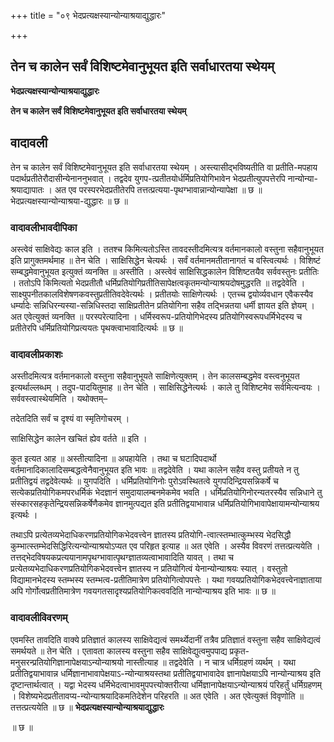 +++
title = "०९ भेदप्रत्यक्षस्यान्योन्याश्रयाद्युद्धारः"

+++


## तेन च कालेन सर्वं विशिष्टमेवानुभूयत इति सर्वाधारतया स्थेयम्

**भेदप्रत्यक्षस्यान्योन्याश्रयाद्युद्धारः**

**तेन च कालेन सर्वं विशिष्टमेवानुभूयत इति सर्वाधारतया स्थेयम्**

## **वादावली**

तेन च कालेन सर्वं विशिष्टमेवानुभूयत इति सर्वाधारतया स्थेयम् । अस्त्यासीद्भविष्यतीति वा प्रतीति-मपहाय पदार्थप्रतीतेरौदासीन्येनाननुभवात् । तद्वदेव युगप-त्प्रतीतयोर्धर्मिप्रतियोगिभावेन भेदप्रतीत्युपपत्तेरपि नान्योन्या-श्रयाद्यापातः । अत एव परस्परभेदप्रतीतेरपि तत्तत्प्रत्यया-पृथग्भावान्नान्योन्यापेक्षा ॥ छ ॥ भेदप्रत्यक्षस्यान्योन्याश्रया-द्युद्धारः ॥ छ ॥

### **वादावलीभावदीपिका**

अस्त्वेवं साक्षिवेद्यः काल इति । ततश्च किमित्यतोऽस्ति तावदस्तीदमित्यत्र वर्तमानकालो वस्तुना सहैवानुभूयत इति प्रागुक्तमर्थमाह ॥ तेन चेति । साक्षिसिद्धेन चेत्यर्थः । सर्वं वर्तमानमतीतानागतं च वस्त्वित्यर्थः । विशिष्टं सम्बद्धमेवानुभूयत इत्युक्तं व्यनक्ति ॥ अस्तीति । अस्त्वेवं साक्षिसिद्धकालेन विशिष्टतयैव सर्ववस्तुनः प्रतीतिः । ततोऽपि किमित्यतो भेदप्रतीतौ धर्मिप्रतियोगिप्रतीतिसापेक्षत्वकृतमन्योन्याश्रयदोषमुद्धरति ॥ तद्वदेवेति । साक्ष्युपनीतकालविशेषणकवस्तुप्रतीतिवदेवेत्यर्थः । प्रतीतयोः साक्षिणेत्यर्थः । एतच्च द्वयोर्व्यवधान एवैकस्यैव धर्म्यादेः सन्निधिरन्यस्या-सन्निधिस्तदा साक्षिप्रतीतेन प्रतियोगिना सहैव तद्भिन्नतया धर्मी ज्ञायत इति ज्ञेयम् । अत एवेत्युक्तं व्यनक्ति ॥ परस्परेत्यादिना । धर्मिस्वरूप-प्रतियोगिभेदस्य प्रतियोगिस्वरूपधर्मिभेदस्य च प्रतीतेरपि धर्मिप्रतियोगिप्रत्ययतः पृथक्त्वाभावादित्यर्थः ॥ छ ॥

### **वादावलीप्रकाशः**

अस्तीदमित्यत्र वर्तमानकालो वस्तुना सहैवानुभूयते साक्षिणेत्युक्तम् । तेन कालसम्बद्धमेव वस्त्वनुभूयत इत्यर्थाल्लब्धम् । तदुप-पादयितुमाह ॥ तेन चेति । साक्षिसिद्धेनेत्यर्थः । काले तु विशिष्टमेव सर्वमित्यन्वयः । सर्ववस्त्वास्थेयमिति । यथोक्तम्–

तदेतदिति सर्वं च दृश्यं वा स्मृतिगोचरम् ।

साक्षिसिद्धेन कालेन खचितं ह्येव वर्तते ॥ इति ।

कुत इत्यत आह ॥ अस्तीत्यादिना ॥ अपहायेति । तथा च घटादिपदार्थो वर्तमानादिकालादिसम्बद्धत्वेनैवानुभूयत इति भावः ॥ तद्वदेवेति । यथा कालेन सहैव वस्तु प्रतीयते न तु प्रतीतिद्वयं तद्वदेवेत्यर्थः ॥ युगपदिति । धर्मिप्रतियोगिनोः पुरोऽवस्थितत्वे युगपदिन्द्रियसन्निकर्षे च सत्येकप्रतियोगिकमपरधर्मिकं भेदज्ञानं समुदायालम्बनमेकमेव भवति । धर्मिप्रतियोगिनोरन्यतरस्यैव सन्निधाने तु संस्कारसहकृतेन्द्रियसन्निकर्षेणैकमेव ज्ञानमुत्पद्यत इति प्रतीतिद्वयाभावान्न धर्मिप्रतियोगिभावापेक्षायामन्योन्याश्रय इत्यर्थः ।

तथाऽपि प्रत्येतव्यभेदाधिकरणप्रतियोगिकभेदवत्त्वेन ज्ञातस्य प्रतियोगि-त्वात्स्तम्भात्कुम्भस्य भेदसिद्धौ कुम्भात्स्तम्भेदसिद्धिरित्यन्योन्याश्रयोऽप्यत एव परिहृत इत्याह ॥ अत एवेति । अस्यैव विवरणं तत्तत्प्रत्ययेति । तत्तद्भेदविषयकप्रत्ययानामपृथग्भावात्पृथग्ज्ञातव्यत्वाभावादिति यावत् । तथा च प्रत्येतव्यभेदाधिकरणप्रतियोगिकभेदवत्त्वेन ज्ञातस्य न प्रतियोगित्वं येनान्योन्याश्रयः स्यात् । वस्तुतो विद्यामानभेदस्य स्तम्भस्य स्तम्भत्व-प्रतीतिमात्रेण प्रतियोगित्वोपपत्तेः । यथा गवयप्रतियोगिकभेदवत्त्वेनाज्ञाताया अपि गोर्गोत्वप्रतीतिमात्रेण गवयगतसादृश्यप्रतियोगिकत्ववदिति नान्योन्याश्रय इति भावः ॥ छ ॥

### **वादावलीविवरणम्**

एवमस्ति तावदिति वाक्ये प्रतिज्ञातं कालस्य साक्षिवेद्यत्वं समर्थ्येदानीं तत्रैव प्रतिज्ञातं वस्तुना सहैव साक्षिवेद्यत्वं समर्थयते ॥ तेन चेति । एतावता कालस्य वस्तुना सहैव साक्षिवेद्युत्वमुपपाद्य प्रकृत-मनुसरन्प्रतियोगिज्ञानापेक्षयाऽन्योन्याश्रयो नास्तीत्याह ॥ तद्वदेवेति । न चात्र धर्मिग्रहणं व्यर्थम् । यथा प्रतीतिद्वयाभावान्न धर्मिज्ञानाभावापेक्षयाऽ-न्योन्याश्रयस्तथा प्रतीतिद्वयाभावादेव ज्ञानापेक्षयाऽपि नान्योन्याश्रय इति दृष्टान्तार्थत्वात् । यद्वा भेदस्य धर्मिभेदत्वाभावमुपपत्त्योक्तरीत्या धर्मिज्ञानापेक्षयाऽन्योन्याश्रयं परिहर्तुं धर्मिग्रहणम् । विशेष्यभेदप्रतीतावप्य-न्योन्याश्रयादिकमतिदेशेन परिहरति ॥ अत एवेति । अत एवेत्युक्तं विवृणोति ॥ तत्तत्प्रत्ययेति ॥ छ ॥ **भेदप्रत्यक्षस्यान्योन्याश्रयाद्युद्धारः**

॥ छ ॥

